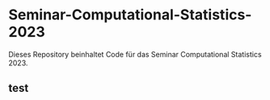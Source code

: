 # Seminar-Computational-Statistics-2023

Dieses Repository beinhaltet Code für das Seminar Computational Statistics 2023.

## test